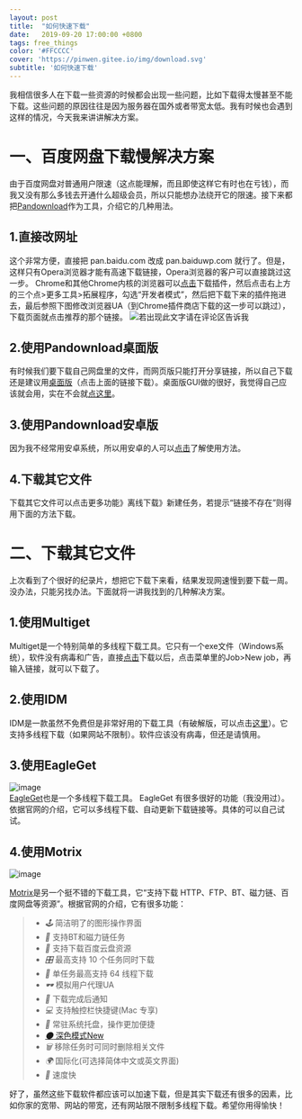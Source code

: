 ```yaml
---
layout: post
title:  "如何快速下载"
date:   2019-09-20 17:00:00 +0800
tags: free_things
color: '#FFCCCC'
cover: 'https://pinwen.gitee.io/img/download.svg'
subtitle: '如何快速下载'
---
```


我相信很多人在下载一些资源的时候都会出现一些问题，比如下载得太慢甚至不能下载。这些问题的原因往往是因为服务器在国外或者带宽太低。我有时候也会遇到这样的情况，今天我来讲讲解决方案。

# 一、百度网盘下载慢解决方案

由于百度网盘对普通用户限速（这点能理解，而且即使这样它有时也在亏钱），而我又没有那么多钱去开通什么超级会员，所以只能想办法绕开它的限速。接下来都把[Pandownload](https://www.baiduwp.com/)作为工具，介绍它的几种用法。

## 1.直接改网址

这个非常方便，直接把 pan.baidu.com 改成 pan.baiduwp.com 就行了。但是，这样只有Opera浏览器才能有高速下载链接，Opera浏览器的客户可以直接跳过这一步。
Chrome和其他Chrome内核的浏览器可以[点击](https://www.crx4chrome.com/go.php?d=4833&i=0&p=515&s=1&l=https%3A%2F%2Ff2.crx4chrome.com%2Fcrx.php%3Fi%3Ddjflhoibgkdhkhhcedjiklpkjnoahfmg%26v%3D1.1.0)下载插件，然后点击右上方的三个点>更多工具>拓展程序，勾选“开发者模式”，然后把下载下来的插件拖进去，最后参照下图修改浏览器UA（到Chrome插件商店下载的这一步可以跳过），下载页面就点击推荐的那个链接。
![若出现此文字请在评论区告诉我](https://pinwen.gitee.io/img/chrome-ua.gif)

## 2.使用Pandownload桌面版

有时候我们要下载自己网盘里的文件，而网页版只能打开分享链接，所以自己下载还是建议用[桌面版](https://pinwen.gitee.io/files/PanDownload_v2.1.3.zip)（点击上面的链接下载）。桌面版GUI做的很好，我觉得自己应该就会用，实在不会就[点这里](https://pandownload.com/)。

## 3.使用Pandownload安卓版

因为我不经常用安卓系统，所以用安卓的人可以[点击](https://www.linesoft.top/archives/11/)了解使用方法。

## 4.下载其它文件

下载其它文件可以点击更多功能》离线下载》新建任务，若提示“链接不存在”则得用下面的方法下载。

# 二、下载其它文件

上次看到了个很好的纪录片，想把它下载下来看，结果发现网速慢到要下载一周。没办法，只能另找办法。下面就将一讲我找到的几种解决方案。

## 1.使用Multiget

Multiget是一个特别简单的多线程下载工具。它只有一个exe文件（Windows系统），软件没有病毒和广告，直接[点击](https://pinwen.gitee.io/files/multiget.exe)下载以后，点击菜单里的Job>New job，再输入链接，就可以下载了。

## 2.使用IDM

IDM是一款虽然不免费但是非常好用的下载工具（有破解版，可以点击[这里](https://pinwen.gitee.io/files/IDM_6.35_Build_2_%E7%AE%80%E4%BD%93%E4%B8%AD%E6%96%87%E7%A0%B4%E8%A7%A3%E7%89%88%EF%BC%88%E5%AE%89%E8%A3%85%E7%89%88%EF%BC%89%EF%BC%88small-q%E8%A1%A5%E4%B8%81%EF%BC%89_-_20190826.zip)）。它支持多线程下载（如果网站不限制）。软件应该没有病毒，但还是请慎用。

## 3.使用EagleGet

![image]( https://pro-file.xiaoheiban.cn/201910/1571737776000_6015.png )<br>
[EagleGet](http://www.eagleget.com/)也是一个多线程下载工具。
EagleGet 有很多很好的功能（我没用过）。依据官网的介绍，它可以多线程下载、自动更新下载链接等。具体的可以自己试试。

## 4.使用Motrix

![image](https://s.motrix.app/images/screenshot-task-en.png)

[Motrix](https://motrix.app/)是另一个挺不错的下载工具，它“支持下载 HTTP、FTP、BT、磁力链、百度网盘等资源”。根据官网的介绍，它有很多功能：

> - *🕹* 简洁明了的图形操作界面
> - *🦄* 支持BT和磁力链任务
> - *💾* 支持下载百度云盘资源
> - *🎛* 最高支持 10 个任务同时下载
> - *🚀* 单任务最高支持 64 线程下载
> - *🕶* 模拟用户代理UA
> - *🔔* 下载完成后通知
> - *💻* 支持触控栏快捷键(Mac 专享)
> - *🤖* 常驻系统托盘，操作更加便捷
> - [*🌑* 深色模式New](https://github.com/agalwood/Motrix/wiki/Release-Note-v1.3.x#how-toenable)
> - *🗑* 移除任务时可同时删除相关文件
> - *🌍* 国际化(可选择简体中文或英文界面)
> - *🎏* 速度快

好了，虽然这些下载软件都应该可以加速下载，但是其实下载还有很多的因素，比如你家的宽带、网站的带宽，还有网站限不限制多线程下载。希望你用得愉快！